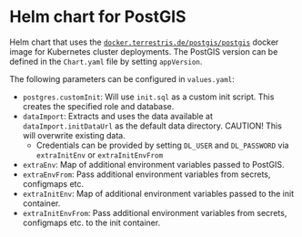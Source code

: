 # Helm chart for PostGIS

Helm chart that uses the [`docker.terrestris.de/postgis/postgis`](https://docker.terrestris.de/postgis/postgis) docker image for Kubernetes cluster deployments. The PostGIS version can be defined in the `Chart.yaml` file by setting `appVersion`.

The following parameters can be configured in `values.yaml`:

* `postgres.customInit`: Will use `init.sql` as a custom init script. This creates the specified role and database.
* `dataImport`: Extracts and uses the data available at `dataImport.initDataUrl` as the default data directory. CAUTION! This will overwrite existing data.
  * Credentials can be provided by setting `DL_USER` and `DL_PASSWORD` via `extraInitEnv` or `extraInitEnvFrom`
* `extraEnv`: Map of additional environment variables passed to PostGIS.
* `extraEnvFrom`: Pass additional environment variables from secrets, configmaps etc.
* `extraInitEnv`: Map of additional environment variables passed to the init container.
* `extraInitEnvFrom`: Pass additional environment variables from secrets, configmaps etc. to the init container.
